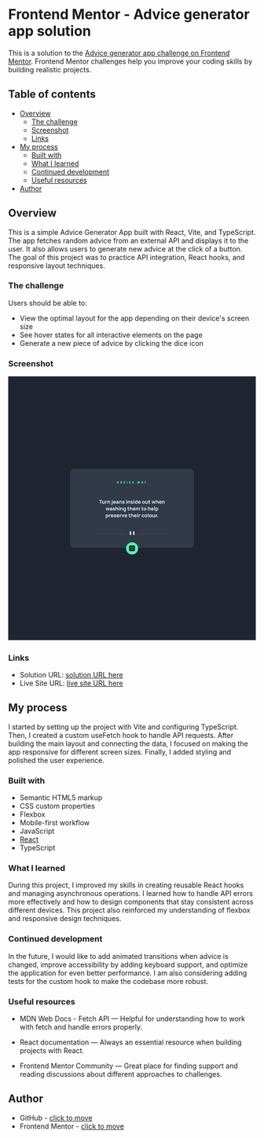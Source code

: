 # Frontend Mentor - Advice generator app solution

This is a solution to the [Advice generator app challenge on Frontend Mentor](https://www.frontendmentor.io/challenges/advice-generator-app-QdUG-13db). Frontend Mentor challenges help you improve your coding skills by building realistic projects.

## Table of contents

- [Overview](#overview)
  - [The challenge](#the-challenge)
  - [Screenshot](#screenshot)
  - [Links](#links)
- [My process](#my-process)
  - [Built with](#built-with)
  - [What I learned](#what-i-learned)
  - [Continued development](#continued-development)
  - [Useful resources](#useful-resources)
- [Author](#author)

## Overview

This is a simple Advice Generator App built with React, Vite, and TypeScript. The app fetches random advice from an external API and displays it to the user. It also allows users to generate new advice at the click of a button. The goal of this project was to practice API integration, React hooks, and responsive layout techniques.

### The challenge

Users should be able to:

- View the optimal layout for the app depending on their device's screen size
- See hover states for all interactive elements on the page
- Generate a new piece of advice by clicking the dice icon

### Screenshot

![](./screenshot.png)

### Links

- Solution URL: [solution URL here](https://www.frontendmentor.io/solutions/advice-generator-app-with-using-react-vite-ts-hYFGBnlA8I)
- Live Site URL: [live site URL here](https://minimalistic-advice-react-app.vercel.app/)

## My process

I started by setting up the project with Vite and configuring TypeScript. Then, I created a custom useFetch hook to handle API requests. After building the main layout and connecting the data, I focused on making the app responsive for different screen sizes. Finally, I added styling and polished the user experience.

### Built with

- Semantic HTML5 markup
- CSS custom properties
- Flexbox
- Mobile-first workflow
- JavaScript
- [React](https://reactjs.org/)
- TypeScript

### What I learned

During this project, I improved my skills in creating reusable React hooks and managing asynchronous operations. I learned how to handle API errors more effectively and how to design components that stay consistent across different devices. This project also reinforced my understanding of flexbox and responsive design techniques.

### Continued development

In the future, I would like to add animated transitions when advice is changed, improve accessibility by adding keyboard support, and optimize the application for even better performance. I am also considering adding tests for the custom hook to make the codebase more robust.

### Useful resources

- MDN Web Docs - Fetch API — Helpful for understanding how to work with fetch and handle errors properly.

- React documentation — Always an essential resource when building projects with React.

- Frontend Mentor Community — Great place for finding support and reading discussions about different approaches to challenges.

## Author

- GitHub - [click to move](https://github.com/PavAndrei)
- Frontend Mentor - [click to move](https://www.frontendmentor.io/profile/PavAndrei)
